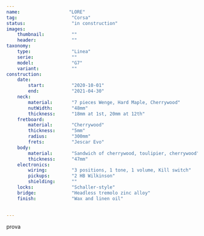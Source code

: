 ```yaml
---
name:                  "LORE"
tag:                    "Corsa"
status:                 "in construction"
images:
    thumbnail:          ""
    header:             ""
taxonomy:
    type:               "Linea"
    serie:              ""
    model:              "G7"
    variant:            ""
construction:
    date:
        start:          "2020-10-01"
        end:            "2021-04-30"
    neck:
        material:       "7 pieces Wenge, Hard Maple, Cherrywood"
        nutWidth:       "48mm"
        thickness:      "18mm at 1st, 20mm at 12th"
    fretboard:
        material:       "Cherrywood"
        thickness:      "5mm"  
        radius:         "300mm"
        frets:          "Jescar Evo"
    body:
        material:       "Sandwich of cherrywood, toulipier, cherrywood"
        thickness:      "47mm"
    electronics:
        wiring:         "3 positions, 1 tone, 1 volume, Kill switch"
        pickups:        "2 HB Wilkinson"
        shielding:      ""
    locks:              "Schaller-style"
    bridge:             "Headless tremolo zinc alloy"
    finish:             "Wax and linen oil"

        
---
```


prova
